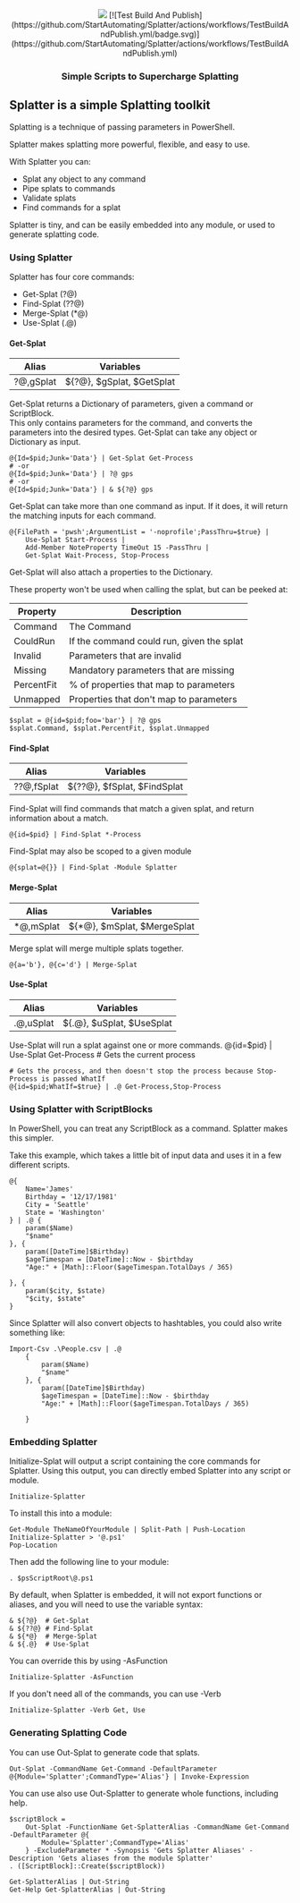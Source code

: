﻿<div align='center'>
<img src='Assets/Splatter.png' />
[![Test Build And Publish](https://github.com/StartAutomating/Splatter/actions/workflows/TestBuildAndPublish.yml/badge.svg)](https://github.com/StartAutomating/Splatter/actions/workflows/TestBuildAndPublish.yml)
<h3>Simple Scripts to Supercharge Splatting</h3>
</div>

## Splatter is a simple Splatting toolkit

Splatting is a technique of passing parameters in PowerShell.

Splatter makes splatting more powerful, flexible, and easy to use.

With Splatter you can:
* Splat any object to any command
* Pipe splats to commands
* Validate splats 
* Find commands for a splat

Splatter is tiny, and can be easily embedded into any module, or used to generate splatting code.

### Using Splatter

Splatter has four core commands:
* Get-Splat (?@)
* Find-Splat (??@)
* Merge-Splat (*@)
* Use-Splat (.@)

#### Get-Splat

|   Alias   |       Variables            |
|-----------|----------------------------|
| ?@,gSplat | ${?@}, $gSplat, $GetSplat  |


Get-Splat returns a Dictionary of parameters, given a command or ScriptBlock.  
This only contains parameters for the command, and converts the parameters into the desired types.
Get-Splat can take any object or Dictionary as input.

    @{Id=$pid;Junk='Data'} | Get-Splat Get-Process    
    # -or 
    @{Id=$pid;Junk='Data'} | ?@ gps
    # -or
    @{Id=$pid;Junk='Data'} | & ${?@} gps


Get-Splat can take more than one command as input.
If it does, it will return the matching inputs for each command.        
    
    @{FilePath = 'pwsh';ArgumentList = '-noprofile';PassThru=$true} | 
        Use-Splat Start-Process |
        Add-Member NoteProperty TimeOut 15 -PassThru | 
        Get-Splat Wait-Process, Stop-Process

Get-Splat will also attach a properties to the Dictionary.  

These property won't be used when calling the splat, but can be peeked at:

|   Property    |   Description                                 |
|---------------|-----------------------------------------------|
|  Command      |           The Command                         |
|  CouldRun     |  If the command could run, given the splat    | 
|  Invalid      |  Parameters that are invalid                  |
|  Missing      |  Mandatory parameters that are missing        |
|  PercentFit   |  % of properties that map to parameters       |
|  Unmapped     |  Properties that don't map to parameters      |


    $splat = @{id=$pid;foo='bar'} | ?@ gps
    $splat.Command, $splat.PercentFit, $splat.Unmapped


#### Find-Splat
|   Alias    |       Variables            |
|------------|----------------------------|
| ??@,fSplat | ${??@}, $fSplat, $FindSplat|



Find-Splat will find commands that match a given splat, and return information about a match.

    @{id=$pid} | Find-Splat *-Process

Find-Splat may also be scoped to a given module

    @{splat=@{}} | Find-Splat -Module Splatter

#### Merge-Splat
|   Alias    |       Variables            |
|------------|----------------------------|
| *@,mSplat  | ${*@}, $mSplat, $MergeSplat|


Merge splat will merge multiple splats together.

    @{a='b'}, @{c='d'} | Merge-Splat


#### Use-Splat

|   Alias      |       Variables                  |
|--------------|----------------------------------|
| .@,uSplat    | ${.@},  $uSplat, $UseSplat       |


Use-Splat will run a splat against one or more commands.
    @{id=$pid} | Use-Splat Get-Process # Gets the current process

    # Gets the process, and then doesn't stop the process because Stop-Process is passed WhatIf
    @{id=$pid;WhatIf=$true} | .@ Get-Process,Stop-Process 


### Using Splatter with ScriptBlocks


In PowerShell, you can treat any ScriptBlock as a command.  Splatter makes this simpler.

Take this example, which takes a little bit of input data and uses it in a few different scripts.

    @{
        Name='James'
        Birthday = '12/17/1981'
        City = 'Seattle'
        State = 'Washington'
    } | .@ {
        param($Name)
        "$name"
    }, {
        param([DateTime]$Birthday)
        $ageTimespan = [DateTime]::Now - $birthday
        "Age:" + [Math]::Floor($ageTimespan.TotalDays / 365)
        
    }, {
        param($city, $state)
        "$city, $state"
    }

Since Splatter will also convert objects to hashtables, you could also write something like:

    Import-Csv .\People.csv | .@ 
        {
            param($Name)
            "$name"
        }, {
            param([DateTime]$Birthday)
            $ageTimespan = [DateTime]::Now - $birthday
            "Age:" + [Math]::Floor($ageTimespan.TotalDays / 365)
        
        }


### Embedding Splatter

Initialize-Splat will output a script containing the core commands for Splatter.
Using this output, you can directly embed Splatter into any script or module.

    Initialize-Splatter

To install this into a module:

    Get-Module TheNameOfYourModule | Split-Path | Push-Location    
    Initialize-Splatter > '@.ps1'
    Pop-Location

Then add the following line to your module:

    . $psScriptRoot\@.ps1

By default, when Splatter is embedded, it will not export functions or aliases, and you will need to use the variable syntax:

    & ${?@}  # Get-Splat
    & ${??@} # Find-Splat
    & ${*@}  # Merge-Splat
    & ${.@}  # Use-Splat     

You can override this by using -AsFunction

    Initialize-Splatter -AsFunction

If you don't need all of the commands, you can use -Verb

    Initialize-Splatter -Verb Get, Use



### Generating Splatting Code

You can use Out-Splat to generate code that splats.

    Out-Splat -CommandName Get-Command -DefaultParameter @{Module='Splatter';CommandType='Alias'} | Invoke-Expression

You can use also use Out-Splatter to generate whole functions, including help.

    $scriptBlock = 
        Out-Splat -FunctionName Get-SplatterAlias -CommandName Get-Command -DefaultParameter @{
            Module='Splatter';CommandType='Alias'
        } -ExcludeParameter * -Synopsis 'Gets Splatter Aliases' -Description 'Gets aliases from the module Splatter'
    . ([ScriptBlock]::Create($scriptBlock))

    Get-SplatterAlias | Out-String
    Get-Help Get-SplatterAlias | Out-String